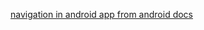 [navigation in android app from android docs](https://developer.android.com/guide/navigation/navigation-ui)